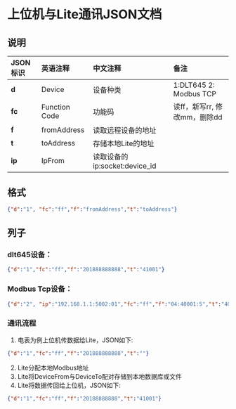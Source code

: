 # 上位机与Lite通讯JSON文档

## 说明
JSON标识 | 英语注释 | 中文注释 | 备注
:---|:---|:---|:---
**d** | Device | 设备种类 | 1:DLT645 2: Modbus TCP
**fc** | Function Code | 功能码 |读ff，新写rr, 修改mm，删除dd
**f** | fromAddress | 读取远程设备的地址 |
**t** | toAddress | 存储本地Lite的地址 |
**ip** | IpFrom | 读取设备的ip:socket:device_id |

## 格式
```json
{"d":"1", "fc":"ff","f":"fromAddress","t":"toAddress"}
```

## 列子
### dlt645设备： 
```json
{"d":"1","fc":"ff","f":"201888888888","t":"41001"}
```
### Modbus Tcp设备： 
```json
{"d":"2", "ip":"192.168.1.1:5002:01","fc":"ff","f":"04:40001:5","t":"400010:5"}
```
### 通讯流程
1. 电表为例上位机传数据给Lite，JSON如下:
```json
{"d":"1","fc":"ff","f":"201888888888","t":""}
```
2. Lite分配本地Modbus地址
3. Lite将DeviceFrom与DeviceTo配对存储到本地数据库或文件
4. Lite将数据传回给上位机，JSON如下:
```json
{"d":"1","fc":"ff","f":"20188888888","t":"41001"}
```